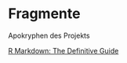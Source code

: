# Fragmente
Apokryphen des Projekts

[R Markdown: The Definitive Guide](https://bookdown.org/yihui/rmarkdown/)
